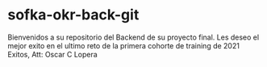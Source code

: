 # sofka-okr-back-git
Bienvenidos a su repositorio del Backend de su proyecto final.  Les deseo el mejor exito en el ultimo reto de la primera cohorte de training de 2021  Exitos, Att: Oscar C Lopera

